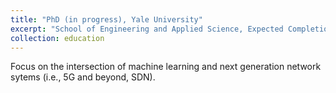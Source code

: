 ```yaml
---
title: "PhD (in progress), Yale University"
excerpt: "School of Engineering and Applied Science, Expected Completion in Summer 2024" #"Short description of portfolio item number 1<br/><img src='/images/500x300.png'>"
collection: education
---
```


Focus on the intersection of machine learning and next generation network sytems (i.e., 5G and beyond, SDN).
